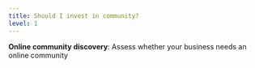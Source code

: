 ```yaml
---
title: Should I invest in community?
level: 1
---
```


**Online community discovery**: Assess whether your business needs an
online community


